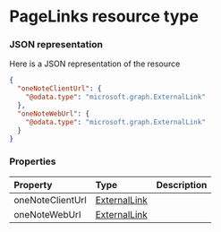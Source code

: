 # PageLinks resource type



### JSON representation

Here is a JSON representation of the resource

<!-- {
  "blockType": "resource",
  "optionalProperties": [

  ],
  "@odata.type": "microsoft.graph.PageLinks"
}-->

```json
{
  "oneNoteClientUrl": {
    "@odata.type": "microsoft.graph.ExternalLink"
  },
  "oneNoteWebUrl": {
    "@odata.type": "microsoft.graph.ExternalLink"
  }
}

```
### Properties
| Property	   | Type	|Description|
|:---------------|:--------|:----------|
|oneNoteClientUrl|[ExternalLink](externallink.md)||
|oneNoteWebUrl|[ExternalLink](externallink.md)||

<!-- uuid: 1d7d9e13-9969-42c8-931a-897e9d3506c5
2015-10-16 22:29:34 UTC -->
<!-- {
  "type": "#page.annotation",
  "description": "PageLinks resource",
  "keywords": "",
  "section": "documentation",
  "tocPath": ""
}-->